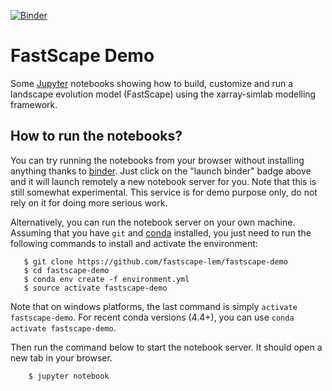 [![Binder](https://mybinder.org/badge.svg)](https://mybinder.org/v2/gh/fastscape-lem/fastscape-demo/master)

# FastScape Demo

Some [Jupyter](http://jupyter.org/) notebooks showing how to build,
customize and run a landscape evolution model (FastScape) using the
xarray-simlab modelling framework.

## How to run the notebooks?

You can try running the notebooks from your browser without installing
anything thanks to [binder](https://mybinder.org/). Just click on the
"launch binder" badge above and it will launch remotely a new notebook
server for you. Note that this is still somewhat experimental. This
service is for demo purpose only, do not rely on it for doing more
serious work.

Alternatively, you can run the notebook server on your own
machine. Assuming that you have `git` and
[conda](https://conda.io/docs/index.html) installed, you just need to
run the following commands to install and activate the environment:

```
   $ git clone https://github.com/fastscape-lem/fastscape-demo
   $ cd fastscape-demo
   $ conda env create -f environment.yml
   $ source activate fastscape-demo
```

Note that on windows platforms, the last command is simply `activate
fastscape-demo`. For recent conda versions (4.4+), you can use
`conda activate fastscape-demo`.

Then run the command below to start the notebook server. It should open
a new tab in your browser.

```
    $ jupyter notebook
```
